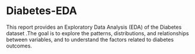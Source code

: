 # Diabetes-EDA
This report provides an Exploratory Data Analysis (EDA) of the Diabetes dataset .The goal is to explore the patterns, distributions, and relationships between variables, and to understand the factors related to diabetes outcomes.
